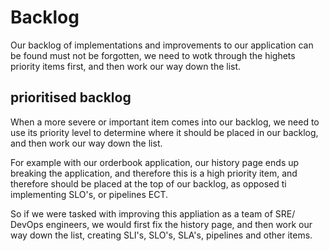 # Backlog
Our backlog of implementations and improvements to our application can be found must not be forgotten, we need to wotk through the highets priority items first, and then work our way down the list.

## prioritised backlog
When a more severe or important item comes into our backlog, we need to use its priority level to determine where it should be placed in our backlog, and then work our way down the list. 

For example with our orderbook application, our history page ends up breaking the application, and therefore this is a high priority item, and therefore should be placed at the top of our backlog, as opposed ti implementing SLO's, or pipelines ECT. 

So if we were tasked with improving this appliation as a team of SRE/ DevOps engineers, we would first fix the history page, and then work our way down the list, creating SLI's, SLO's, SLA's, pipelines and other items.
